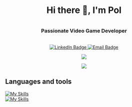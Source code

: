 
<!--
**CarrotCake002/CarrotCake002** is a ✨ _special_ ✨ repository because its `README.md` (this file) appears on your GitHub profile.

Here are some ideas to get you started:

- 🔭 I’m currently working on ...
- 🌱 I’m currently learning ...
- 👯 I’m looking to collaborate on ...
- 🤔 I’m looking for help with ...
- 💬 Ask me about ...
- 📫 How to reach me: ...
- 😄 Pronouns: ...
- ⚡ Fun fact: ...
-->

# <h1 align="center">Hi there 👋, I'm Pol</h1>
# <h3 align="center">Passionate Video Game Developer</h3>
<br/>
<div align="center" dir="auto" id="badges">
  <a href="https://www.linkedin.com/in/pol-siles-i-polo-789230194/">
    <img src="https://img.shields.io/badge/LinkedIn-blue?style=for-the-badge&logo=linkedin&logoColor=white" alt="LinkedIn Badge"/>
  </a>
  <a href="mailto:pol.siles-polo@epitech.eu">
    <img src="https://img.shields.io/badge/Email-red?style=for-the-badge&logo=gmail&logoColor=white" alt="Email Badge"/>
  </a>
</div>

<p align="center">
  <a href="https://github.com/anuraghazra/github-readme-stats">
    <img src="https://github-readme-stats.vercel.app/api?username=CarrotCake002&show_icons=true&theme=radical" />
  </a>
</p>

<p align="center">
    <a href="https://github.com/anuraghazra/convoychat">
      <img src="https://github-readme-stats.vercel.app/api/top-langs/?username=CarrotCake002&layout=compact&theme=radical" />
    </a>
</p>

## Languages and tools
  [![My Skills](https://skillicons.dev/icons?i=cpp,c,cs,dotnet,unreal,godot,unity,cmake,bash,php,js,html,css,haskell,firebase)](https://skillicons.dev)
  <br/>
  [![My Skills](https://skillicons.dev/icons?i=nodejs,mongodb,mysql,docker,java,py,github,git,vscode,visualstudio,postman,linux,windows,grafana,prometheus,keycloak)](https://skillicons.dev)
